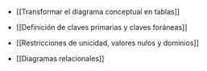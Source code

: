 - [[Transformar el diagrama conceptual en tablas]]
    
- [[Definición de claves primarias y claves foráneas]]
    
- [[Restricciones de unicidad, valores nulos y dominios]]
    
- [[Diagramas relacionales]]
    